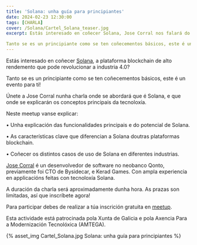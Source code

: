 ```yaml
---
title: 'Solana: unha guía para principiantes'
date: 2024-02-23 12:30:00
tags: [CHARLA]
cover: /Solana/Cartel_Solana_teaser.jpg
excerpt: Estás interesado en coñecer Solana, Jose Corral nos falará do que é Solana e explicará os conceptos principais da tecnoloxía.

Tanto se es un principiante como se ten coñecementos básicos, este é un evento para ti!
---
```


Estás interesado en coñecer [Solana](https://solana.com/), a plataforma blockchain de alto rendemento que pode revolucionar a industria 4.0?

Tanto se es un principiante como se ten coñecementos básicos, este é un evento para ti!

Únete a Jose Corral nunha charla onde se abordará que é Solana, e que onde se explicarán os conceptos principais da tecnoloxía.

Neste meetup vanse explicar:

• Unha explicación das funcionalidades principais e do potencial de Solana.

• As características clave que diferencian a Solana doutras plataformas blockchain.

• Coñecer os distintos casos de uso de Solana en diferentes industrias.

[Jose Corral](https://www.linkedin.com/in/jose-corral-102b8b33/) é un desenvolvedor de software no neobanco Qonto, previamente foi CTO de Bysidecar, e Kerad Games. Con ampla experiencia en applicacións feitas con tecnoloxía Solana.

A duración da charla será aproximadamente dunha hora. As prazas son limitadas, así que inscríbete agora!

Para participar debes de realizar a túa inscrición gratuita en [meetup](https://www.meetup.com/es-ES/aindustriosa/events/299375480/).

Esta actividade está patrocinada pola Xunta de Galicia e pola Axencia Para a Modernización Tecnolóxica (AMTEGA).


{% asset_img Cartel_Solana.jpg Solana: unha guía para principiantes %}
